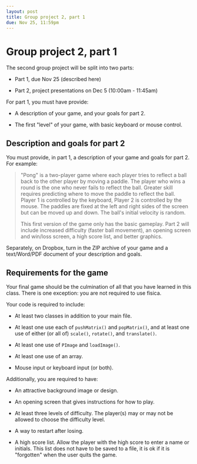```yaml
---
layout: post
title: Group project 2, part 1
due: Nov 25, 11:59pm
---
```


# Group project 2, part 1

The second group project will be split into two parts:

- Part 1, due Nov 25 (described here)

- Part 2, project presentations on Dec 5 (10:00am - 11:45am)

For part 1, you must have provide:

- A description of your game, and your goals for part 2.

- The first "level" of your game, with basic keyboard or mouse
  control.

## Description and goals for part 2

You must provide, in part 1, a description of your game and goals for
part 2. For example:

> "Pong" is a two-player game where each player tries to reflect a
> ball back to the other player by moving a paddle. The player who
> wins a round is the one who never fails to reflect the ball. Greater
> skill requires predicting where to move the paddle to reflect the
> ball. Player 1 is controlled by the keyboard, Player 2 is controlled
> by the mouse. The paddles are fixed at the left and right sides of
> the screen but can be moved up and down. The ball's initial velocity
> is random.
>
> This first version of the game only has the basic gameplay. Part 2
> will include increased difficulty (faster ball movement), an opening
> screen and win/loss screen, a high score list, and better graphics.

Separately, on Dropbox, turn in the ZIP archive of your game and a
text/Word/PDF document of your description and goals.

## Requirements for the game

Your final game should be the culmination of all that you have learned
in this class. There is one exception: you are not required to use
fisica.

Your code is required to include:

- At least two classes in addition to your main file.

- At least one use each of `pushMatrix()` and `popMatrix()`, and at
  least one use of either (or all of) `scale()`, `rotate()`, and
  `translate()`.
  
- At least one use of `PImage` and `loadImage()`.

- At least one use of an array.

- Mouse input or keyboard input (or both).

Additionally, you are required to have:

- An attractive background image or design.

- An opening screen that gives instructions for how to play.

- At least three levels of difficulty. The player(s) may or may not be
  allowed to choose the difficulty level.

- A way to restart after losing.

- A high score list. Allow the player with the high score to enter a
  name or initials. This list does not have to be saved to a file, it
  is ok if it is "forgotten" when the user quits the game.
  
